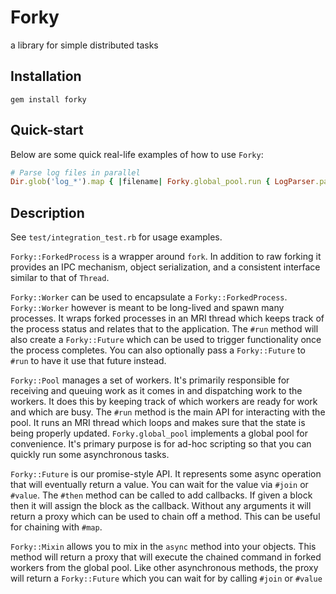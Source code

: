 # Forky

a library for simple distributed tasks

## Installation

```
gem install forky
```

## Quick-start

Below are some quick real-life examples of how to use `Forky`:

```rb
# Parse log files in parallel
Dir.glob('log_*').map { |filename| Forky.global_pool.run { LogParser.parse(filename) }}.map(&:value)
```

## Description

See `test/integration_test.rb` for usage examples.

`Forky::ForkedProcess` is a wrapper around `fork`. In addition to raw forking it provides
an IPC mechanism, object serialization, and a consistent interface similar to that of `Thread`.

`Forky::Worker` can be used to encapsulate a `Forky::ForkedProcess`.
`Forky::Worker` however is meant to be long-lived and spawn many processes.
It wraps forked processes in an MRI thread which keeps track of the process status
and relates that to the application. The `#run` method will also create a `Forky::Future`
which can be used to trigger functionality once the process completes.
You can also optionally pass a `Forky::Future` to `#run` to have it use that future instead.

`Forky::Pool` manages a set of workers. It's primarily responsible for receiving and queuing
work as it comes in and dispatching work to the workers. It does this by keeping track of which
workers are ready for work and which are busy. The `#run` method is the main API for interacting
with the pool. It runs an MRI thread which loops and makes sure
that the state is being properly updated. `Forky.global_pool` implements a global pool for convenience.
It's primary purpose is for ad-hoc scripting so that you can quickly run some asynchronous tasks.

`Forky::Future` is our promise-style API. It represents some async operation that will
eventually return a value. You can wait for the value via `#join` or `#value`.
The `#then` method can be called to add callbacks.
If given a block then it will assign the block as the callback.
Without any arguments it will return a proxy which can be used to chain off a method.
This can be useful for chaining with `#map`.

`Forky::Mixin` allows you to mix in the `async` method into your objects.
This method will return a proxy that will execute the chained command in forked
workers from the global pool.
Like other asynchronous methods, the proxy will return a `Forky::Future` which
you can wait for by calling `#join` or `#value`
